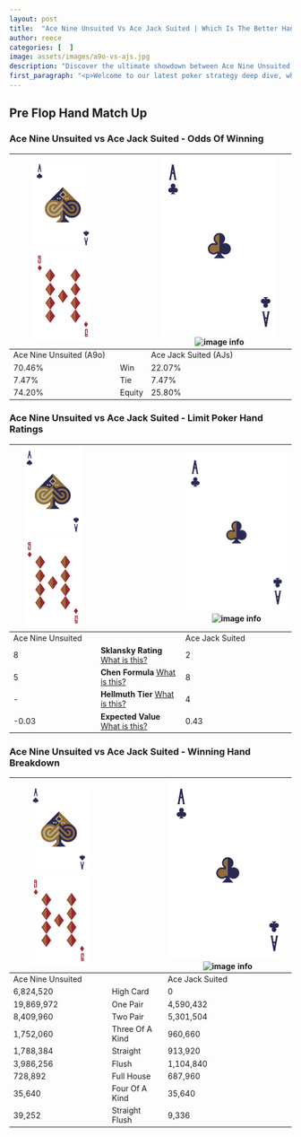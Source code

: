 ```yaml
---
layout: post
title:  "Ace Nine Unsuited Vs Ace Jack Suited | Which Is The Better Hand In Poker? A Complete Guide"
author: reece
categories: [  ]
image: assets/images/a9o-vs-ajs.jpg
description: "Discover the ultimate showdown between Ace Nine Unsuited and Ace Jack Suited in poker! Uncover the odds, strategies, and scenarios where one hand triumphs over the other. Get ready to up your poker game with this thrilling analysis."
first_paragraph: "<p>Welcome to our latest poker strategy deep dive, where we're pitting two distinct hands against each other in a high-stakes showdown: Ace Nine Unsuited vs Ace Jack Suited.</p><p>In the dynamic world of poker, every decision counts, and knowing which hand holds the upper hand is key to your success at the table.</p><p>In this article, we'll dissect these two hands, explore the scenarios where one dominates the other, and equip you with the knowledge to make strategic choices that can tip the odds in your favor.</p><p>Get ready to unravel the intriguing dynamics of these poker hands and elevate your game to new heights.</p>"
---
```




[comment]: # (sp0)

## Pre Flop Hand Match Up

<div class="table hand-ratings" markdown="1"> 



### Ace Nine Unsuited vs Ace Jack Suited - Odds Of Winning


    
| ![image info](assets/images/hand1/A.png) ![image info](assets/images/hand1/9o.png) |  | ![image info](assets/images/hand2/A.png) ![image info](assets/images/hand2/Js.png) |
| -------- | -------- | -------- |
| Ace Nine Unsuited (A9o) |  | Ace Jack Suited (AJs) |
| 70.46% | Win | 22.07% |
| 7.47% | Tie | 7.47% |
| 74.20% | Equity | 25.80% |




[comment]: # (sp1)



### Ace Nine Unsuited vs Ace Jack Suited - Limit Poker Hand Ratings


    
| ![image info](assets/images/hand1/A.png) ![image info](assets/images/hand1/9o.png) |  | ![image info](assets/images/hand2/A.png) ![image info](assets/images/hand2/Js.png) |
| -------- | -------- | -------- |
| Ace Nine Unsuited |  | Ace Jack Suited |
| 8 | **Sklansky Rating** [What is this?](/sklansky-rating-explained) | 2 |
| 5 | **Chen Formula** [What is this?](/chen-formula-explained) | 8 |
| - | **Hellmuth Tier** [What is this?](/Hellmuth-tier-explained) | 4 |
| -0.03 | **Expected Value** [What is this?](/expected-value-explained) | 0.43 |




[comment]: # (sp2)



### Ace Nine Unsuited vs Ace Jack Suited - Winning Hand Breakdown


    
| ![image info](assets/images/hand1/A.png) ![image info](assets/images/hand1/9o.png) |  | ![image info](assets/images/hand2/A.png) ![image info](assets/images/hand2/Js.png) |
| -------- | -------- | -------- |
| Ace Nine Unsuited |  | Ace Jack Suited |
| 6,824,520 | High Card | 0 |
| 19,869,972 | One Pair | 4,590,432 |
| 8,409,960 | Two Pair | 5,301,504 |
| 1,752,060 | Three Of A Kind | 960,660 |
| 1,788,384 | Straight | 913,920 |
| 3,986,256 | Flush | 1,104,840 |
| 728,892 | Full House | 687,960 |
| 35,640 | Four Of A Kind | 35,640 |
| 39,252 | Straight Flush | 9,336 |




[comment]: # (sp3)



</div>

[comment]: # (sp4)



[comment]: # (sp5)

